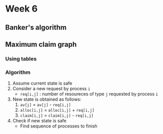 # Week 6

## Banker's algorithm

## Maximum claim graph

### Using tables

### Algorithm
1. Assume current state is safe
2. Consider a new request by process `i`
   * `req[i,j]` : number of resoureces of type `j` requested by process `i`
3. New state is obtained as follows:
   1. `av[j]` = `av[j]` - `req[i,j]`
   2. `alloc[i,j]` = `alloc[i,j]` + `req[i,j]`
   3. `claim[i,j]` = `claim[i,j]` - `req[i,j]`
4. Check if new state is safe
   * Find sequence of processes to finish
